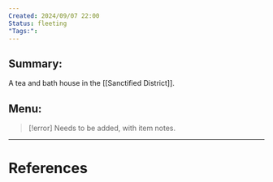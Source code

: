 ```yaml
---
Created: 2024/09/07 22:00
Status: fleeting
"Tags:":
---
```

## Summary:
A tea and bath house in the [[Sanctified District]].
## Menu:
>[!error] Needs to be added, with item notes.

---
# References